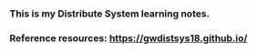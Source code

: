 ### This is my Distribute System learning notes.  
### Reference resources: https://gwdistsys18.github.io/  
  
